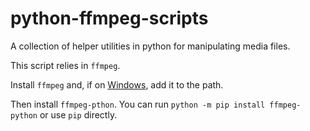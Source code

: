 # python-ffmpeg-scripts
A collection of helper utilities in python for manipulating media files.

This script relies in `ffmpeg`.

Install `ffmpeg` and, if on [Windows](http://blog.gregzaal.com/how-to-install-ffmpeg-on-windows/), add it to the path.

Then install `ffmpeg-pthon`. You can run `python -m pip install ffmpeg-python` or use `pip` directly.
